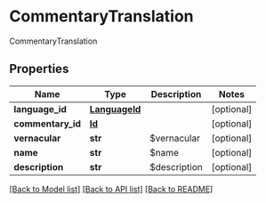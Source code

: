 # CommentaryTranslation

CommentaryTranslation
## Properties
Name | Type | Description | Notes
------------ | ------------- | ------------- | -------------
**language_id** | [**LanguageId**](LanguageId.md) |  | [optional] 
**commentary_id** | [**Id**](Id.md) |  | [optional] 
**vernacular** | **str** | $vernacular | [optional] 
**name** | **str** | $name | [optional] 
**description** | **str** | $description | [optional] 

[[Back to Model list]](../README.md#documentation-for-models) [[Back to API list]](../README.md#documentation-for-api-endpoints) [[Back to README]](../README.md)


